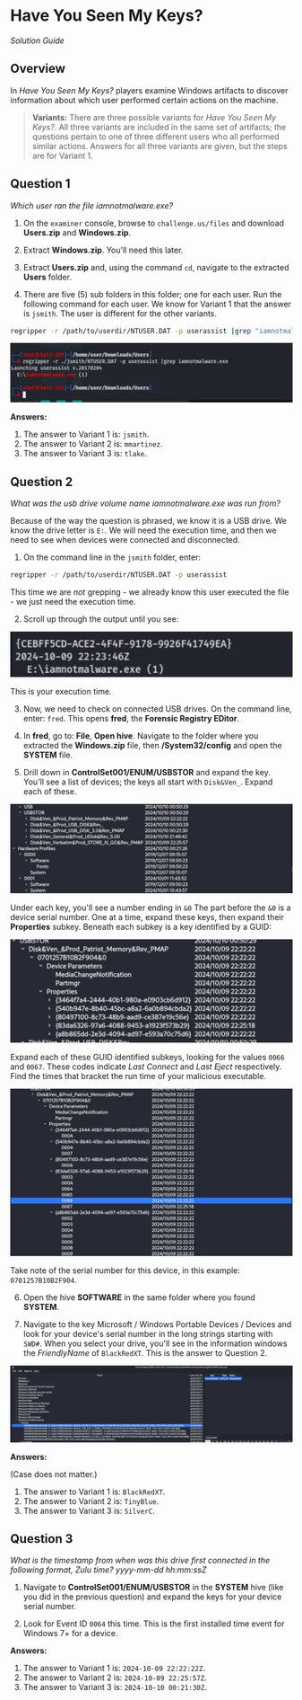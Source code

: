 # Have You Seen My Keys?

*Solution Guide*

## Overview

In *Have You Seen My Keys?* players examine Windows artifacts to discover information about which user performed certain actions on the machine.

>**Variants:** There are three possible variants for *Have You Seen My Keys?*. All three variants are included in the same set of artifacts; the questions pertain to one of three different users who all performed similar actions. Answers for all three variants are given, but the steps are for Variant 1.

## Question 1

*Which user ran the file iamnotmalware.exe?*

1. On the `examiner` console, browse to `challenge.us/files` and download **Users.zip** and **Windows.zip**.

2. Extract **Windows.zip**. You'll need this later.

3. Extract **Users.zip** and, using the command `cd`, navigate to the extracted **Users** folder.

4. There are five (5) sub folders in this folder; one for each user. Run the following command for each user. We know for Variant 1 that the answer is `jsmith`. The user is different for the other variants.

```bash
regripper -r /path/to/userdir/NTUSER.DAT -p userassist |grep "iamnotmalware.exe"
```

![](img/img1.png)

**Answers:**

1. The answer to Variant 1 is: `jsmith`.
2. The answer to Variant 2 is: `mmartinez`.
3. The answer to Variant 3 is: `tlake`.

## Question 2

*What was the usb drive volume name iamnotmalware.exe was run from?*

Because of the way the question is phrased, we know it is a USB drive. We know the drive letter is `E:`.  We will need the execution time, and then we need to see when devices were connected and disconnected.

1. On the command line in the `jsmith` folder, enter:

```bash
regripper -r /path/to/userdir/NTUSER.DAT -p userassist
```

This time we are *not* grepping - we already know this user executed the file - we just need the execution time.

2. Scroll up through the output until you see:

![](img/img2.png)

This is your execution time.

3. Now, we need to check on connected USB drives. On the command line, enter: `fred`. This opens **fred**, the **Forensic Registry EDitor**.

4. In **fred**, go to: **File**, **Open hive**. Navigate to the folder where you extracted the **Windows.zip** file, then  **/System32/config** and open the **SYSTEM** file.

5. Drill down in **ControlSet001/ENUM/USBSTOR** and expand the key. You'll see a list of devices; the keys all start with `Disk&Ven_`. Expand each of these.

![](img/img3.png)

Under each key, you'll see a number ending in `&0` The part before the `&0` is a device serial number.  One at a time, expand these keys, then expand their **Properties** subkey. Beneath each subkey is a key identified by a GUID:

![](img/img4.png)

Expand each of these GUID identified subkeys, looking for the values `0066` and `0067`. These codes indicate *Last Connect* and *Last Eject* respectively. Find the times that bracket the run time of  your malicious executable.

![](img/img5.png)

Take note of the serial number for this device, in this example: `0701257B10B2F904`.

6. Open the hive **SOFTWARE** in the same folder where you found **SYSTEM**.

7. Navigate to the key Microsoft / Windows Portable Devices / Devices and look for your device's serial number in the long strings starting with `SWD#`.  When you select your drive, you'll see in the information windows the *FriendlyName* of `BlackRedXT`. This is the answer to Question 2.

![](img/img6.png)

**Answers:**

(Case does not matter.)

1. The answer to Variant 1 is: `BlackRedXT`.
2. The answer to Variant 2 is: `TinyBlue`.
3. The answer to Variant 3 is: `SilverC`.

## Question 3

*What is the timestamp from when was this drive first connected in the following format, Zulu time? yyyy-mm-dd hh:mm:ssZ*

1. Navigate to **ControlSet001/ENUM/USBSTOR**  in the **SYSTEM** hive (like you did in the previous question) and expand the keys for your device serial number.

2. Look for Event ID `0064` this time.  This is the first installed time event for Windows 7+ for a device.

**Answers:**

1. The answer to Variant 1 is: `2024-10-09 22:22:22Z`.
2. The answer to Variant 2 is: `2024-10-09 22:25:57Z`.
3. The answer to Variant 3 is: `2024-10-10 00:21:30Z`.